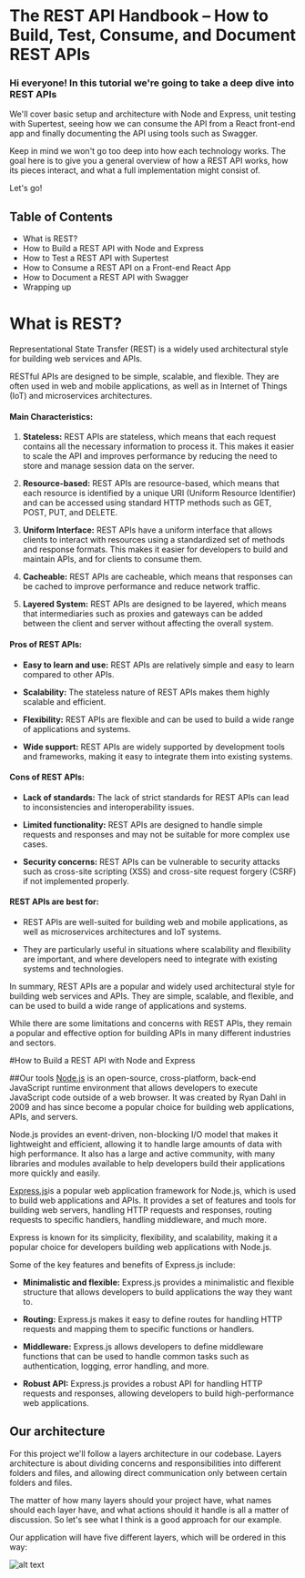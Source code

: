 # The REST API Handbook – How to Build, Test, Consume, and Document REST APIs

### Hi everyone! In this tutorial we're going to take a deep dive into REST APIs

We'll cover basic setup and architecture with Node and Express, unit testing with Supertest, seeing how we can consume the API from a React front-end app and finally documenting the API using tools such as Swagger.

Keep in mind we won't go too deep into how each technology works. The goal here is to give you a general overview of how a REST API works, how its pieces interact, and what a full implementation might consist of.

Let's go!

## Table of Contents

- What is REST?
- How to Build a REST API with Node and Express
- How to Test a REST API with Supertest
- How to Consume a REST API on a Front-end React App
- How to Document a REST API with Swagger
- Wrapping up

# What is REST?

Representational State Transfer (REST) is a widely used architectural style for building web services and APIs.

RESTful APIs are designed to be simple, scalable, and flexible. They are often used in web and mobile applications, as well as in Internet of Things (IoT) and microservices architectures.

#### Main Characteristics:

1. **Stateless:** REST APIs are stateless, which means that each request contains all the necessary information to process it. This makes it easier to scale the API and improves performance by reducing the need to store and manage session data on the server.

2. **Resource-based:** REST APIs are resource-based, which means that each resource is identified by a unique URI (Uniform Resource Identifier) and can be accessed using standard HTTP methods such as GET, POST, PUT, and DELETE.

3. **Uniform Interface:** REST APIs have a uniform interface that allows clients to interact with resources using a standardized set of methods and response formats. This makes it easier for developers to build and maintain APIs, and for clients to consume them.

4. **Cacheable:** REST APIs are cacheable, which means that responses can be cached to improve performance and reduce network traffic.

5. **Layered System:** REST APIs are designed to be layered, which means that intermediaries such as proxies and gateways can be added between the client and server without affecting the overall system.

#### Pros of REST APIs:

- **Easy to learn and use:** REST APIs are relatively simple and easy to learn compared to other APIs.

- **Scalability:** The stateless nature of REST APIs makes them highly scalable and efficient.

- **Flexibility:** REST APIs are flexible and can be used to build a wide range of applications and systems.

- **Wide support:** REST APIs are widely supported by development tools and frameworks, making it easy to integrate them into existing systems.

#### Cons of REST APIs:

- **Lack of standards:** The lack of strict standards for REST APIs can lead to inconsistencies and interoperability issues.

- **Limited functionality:** REST APIs are designed to handle simple requests and responses and may not be suitable for more complex use cases.

- **Security concerns:** REST APIs can be vulnerable to security attacks such as cross-site scripting (XSS) and cross-site request forgery (CSRF) if not implemented properly.

#### REST APIs are best for:

- REST APIs are well-suited for building web and mobile applications, as well as microservices architectures and IoT systems.

- They are particularly useful in situations where scalability and flexibility are important, and where developers need to integrate with existing systems and technologies.

In summary, REST APIs are a popular and widely used architectural style for building web services and APIs. They are simple, scalable, and flexible, and can be used to build a wide range of applications and systems.

While there are some limitations and concerns with REST APIs, they remain a popular and effective option for building APIs in many different industries and sectors.

#How to Build a REST API with Node and Express

##Our tools
[Node.js](https://nodejs.org/en) is an open-source, cross-platform, back-end JavaScript runtime environment that allows developers to execute JavaScript code outside of a web browser. It was created by Ryan Dahl in 2009 and has since become a popular choice for building web applications, APIs, and servers.

Node.js provides an event-driven, non-blocking I/O model that makes it lightweight and efficient, allowing it to handle large amounts of data with high performance. It also has a large and active community, with many libraries and modules available to help developers build their applications more quickly and easily.

[Express.js](https://expressjs.com/)is a popular web application framework for Node.js, which is used to build web applications and APIs. It provides a set of features and tools for building web servers, handling HTTP requests and responses, routing requests to specific handlers, handling middleware, and much more.

Express is known for its simplicity, flexibility, and scalability, making it a popular choice for developers building web applications with Node.js.

Some of the key features and benefits of Express.js include:

- **Minimalistic and flexible:** Express.js provides a minimalistic and flexible structure that allows developers to build applications the way they want to.

- **Routing:** Express.js makes it easy to define routes for handling HTTP requests and mapping them to specific functions or handlers.

- **Middleware:** Express.js allows developers to define middleware functions that can be used to handle common tasks such as authentication, logging, error handling, and more.

- **Robust API:** Express.js provides a robust API for handling HTTP requests and responses, allowing developers to build high-performance web applications.

## Our architecture

For this project we'll follow a layers architecture in our codebase. Layers architecture is about dividing concerns and responsibilities into different folders and files, and allowing direct communication only between certain folders and files.

The matter of how many layers should your project have, what names should each layer have, and what actions should it handle is all a matter of discussion. So let's see what I think is a good approach for our example.

Our application will have five different layers, which will be ordered in this way:

![alt text](https://github.com/Michael-Wilburn/[reponame]/blob/[branch]/image.jpg?raw=true)
